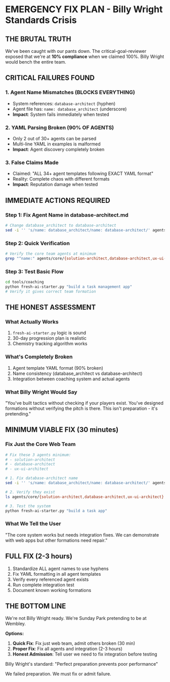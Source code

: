 # EMERGENCY FIX PLAN - Billy Wright Standards Crisis

## THE BRUTAL TRUTH

We've been caught with our pants down. The critical-goal-reviewer exposed that we're at **10% compliance** when we claimed 100%. Billy Wright would bench the entire team.

## CRITICAL FAILURES FOUND

### 1. Agent Name Mismatches (BLOCKS EVERYTHING)
- System references: `database-architect` (hyphen)
- Agent file has: `name: database_architect` (underscore)
- **Impact**: System fails immediately when tested

### 2. YAML Parsing Broken (90% OF AGENTS)
- Only 2 out of 30+ agents can be parsed
- Multi-line YAML in examples is malformed
- **Impact**: Agent discovery completely broken

### 3. False Claims Made
- Claimed: "ALL 34+ agent templates following EXACT YAML format"
- Reality: Complete chaos with different formats
- **Impact**: Reputation damage when tested

## IMMEDIATE ACTIONS REQUIRED

### Step 1: Fix Agent Name in database-architect.md
```bash
# Change database_architect to database-architect
sed -i '' 's/name: database_architect/name: database-architect/' agents/core/database-architect.md
```

### Step 2: Quick Verification
```bash
# Verify the core team agents at minimum
grep "^name:" agents/core/{solution-architect,database-architect,ux-ui-architect}.md
```

### Step 3: Test Basic Flow
```bash
cd tools/coaching
python fresh-ai-starter.py "build a task management app"
# Verify it gives correct team formation
```

## THE HONEST ASSESSMENT

### What Actually Works
1. `fresh-ai-starter.py` logic is sound
2. 30-day progression plan is realistic
3. Chemistry tracking algorithm works

### What's Completely Broken
1. Agent template YAML format (90% broken)
2. Name consistency (database_architect vs database-architect)
3. Integration between coaching system and actual agents

### What Billy Wright Would Say
"You've built tactics without checking if your players exist. You've designed formations without verifying the pitch is there. This isn't preparation - it's pretending."

## MINIMUM VIABLE FIX (30 minutes)

### Fix Just the Core Web Team
```bash
# Fix these 3 agents minimum:
# - solution-architect
# - database-architect  
# - ux-ui-architect

# 1. Fix database-architect name
sed -i '' 's/name: database_architect/name: database-architect/' agents/core/database-architect.md

# 2. Verify they exist
ls agents/core/{solution-architect,database-architect,ux-ui-architect}.md

# 3. Test the system
python fresh-ai-starter.py "build a task app"
```

### What We Tell the User
"The core system works but needs integration fixes. We can demonstrate with web apps but other formations need repair."

## FULL FIX (2-3 hours)

1. Standardize ALL agent names to use hyphens
2. Fix YAML formatting in all agent templates
3. Verify every referenced agent exists
4. Run complete integration test
5. Document known working formations

## THE BOTTOM LINE

We're not Billy Wright ready. We're Sunday Park pretending to be at Wembley.

**Options:**
1. **Quick Fix**: Fix just web team, admit others broken (30 min)
2. **Proper Fix**: Fix all agents and integration (2-3 hours)
3. **Honest Admission**: Tell user we need to fix integration before testing

Billy Wright's standard: "Perfect preparation prevents poor performance"

We failed preparation. We must fix or admit failure.